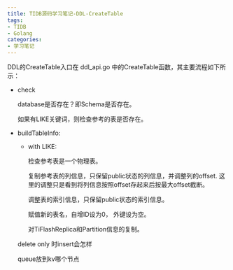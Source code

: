 ```yaml
---
title: TIDB源码学习笔记-DDL-CreateTable
tags:
- TIDB
- Golang
categories:
- 学习笔记
---
```


DDL的CreateTable入口在 ddl_api.go 中的CreateTable函数，其主要流程如下所示：

* check

    database是否存在？即Schema是否存在。

    如果有LIKE关键词，则检查参考的表是否存在。

* buildTableInfo:

    * with LIKE:

        检查参考表是一个物理表。

        复制参考表的列信息，只保留public状态的列信息，并调整列的offset. 这里的调整只是看到将列信息按照offset存起来后按最大offset截断。

        调整表的索引信息，只保留public状态的索引信息。

        赋值新的表名，自增ID设为0， 外键设为空。

        对TiFlashReplica和Partition信息的复制。

    delete only 时insert会怎样

    queue放到kv哪个节点


    







